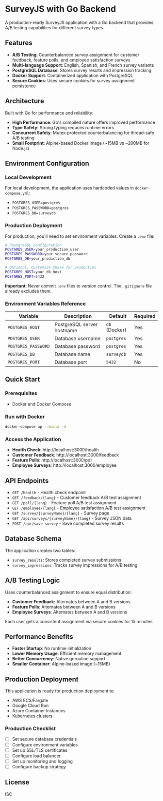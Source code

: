 # SurveyJS with Go Backend

A production-ready SurveyJS application with a Go backend that provides A/B testing capabilities for different survey types.

## Features

- **A/B Testing**: Counterbalanced survey assignment for customer feedback, feature polls, and employee satisfaction surveys
- **Multi-language Support**: English, Spanish, and French survey variants
- **PostgreSQL Database**: Stores survey results and impression tracking
- **Docker Support**: Containerized application with PostgreSQL
- **Secure Cookies**: Uses secure cookies for survey assignment persistence

## Architecture

Built with Go for performance and reliability:

- **High Performance**: Go's compiled nature offers improved performance
- **Type Safety**: Strong typing reduces runtime errors
- **Concurrent Safety**: Mutex-protected counterbalancing for thread-safe A/B testing
- **Small Footprint**: Alpine-based Docker image (~15MB vs ~200MB for Node.js)

## Environment Configuration

### Local Development
For local development, the application uses hardcoded values in `docker-compose.yml`:
- `POSTGRES_USER=postgres`
- `POSTGRES_PASSWORD=postgres`
- `POSTGRES_DB=surveydb`

### Production Deployment
For production, you'll need to set environment variables. Create a `.env` file:

```bash
# PostgreSQL Configuration
POSTGRES_USER=your_production_user
POSTGRES_PASSWORD=your_secure_password
POSTGRES_DB=your_production_db

# Optional: Customize these for production
POSTGRES_HOST=your_db_host
POSTGRES_PORT=5432
```

**Important**: Never commit `.env` files to version control. The `.gitignore` file already excludes them.

### Environment Variables Reference

| Variable | Description | Default | Required |
|----------|-------------|---------|----------|
| `POSTGRES_HOST` | PostgreSQL server hostname | `db` (Docker) | Yes |
| `POSTGRES_USER` | Database username | `postgres` | Yes |
| `POSTGRES_PASSWORD` | Database password | `postgres` | Yes |
| `POSTGRES_DB` | Database name | `surveydb` | Yes |
| `POSTGRES_PORT` | Database port | `5432` | No |

## Quick Start

### Prerequisites
- Docker and Docker Compose

### Run with Docker
```bash
docker-compose up --build -d
```

### Access the Application
- **Health Check**: http://localhost:3000/health
- **Customer Feedback**: http://localhost:3000/feedback
- **Feature Polls**: http://localhost:3000/poll
- **Employee Surveys**: http://localhost:3000/employee

## API Endpoints

- `GET /health` - Health check endpoint
- `GET /feedback/{lang}` - Customer feedback A/B test assignment
- `GET /poll/{lang}` - Feature poll A/B test assignment  
- `GET /employee/{lang}` - Employee satisfaction A/B test assignment
- `GET /survey/{surveyName}/{lang}` - Survey page
- `GET /api/surveys/{surveyName}/{lang}` - Survey JSON data
- `POST /api/save-survey` - Save completed survey results

## Database Schema

The application creates two tables:

- `survey_results`: Stores completed survey submissions
- `survey_impressions`: Tracks survey impressions for A/B testing

## A/B Testing Logic

Uses counterbalanced assignment to ensure equal distribution:

- **Customer Feedback**: Alternates between A and B versions
- **Feature Polls**: Alternates between A and B versions  
- **Employee Surveys**: Alternates between A and B versions

Each user gets a consistent assignment via secure cookies for 15 minutes.

## Performance Benefits

- **Faster Startup**: No runtime initialization
- **Lower Memory Usage**: Efficient memory management
- **Better Concurrency**: Native goroutine support
- **Smaller Container**: Alpine-based image (~15MB)

## Production Deployment

This application is ready for production deployment to:
- AWS ECS/Fargate
- Google Cloud Run
- Azure Container Instances
- Kubernetes clusters

### Production Checklist
- [ ] Set secure database credentials
- [ ] Configure environment variables
- [ ] Set up SSL/TLS certificates
- [ ] Configure load balancer
- [ ] Set up monitoring and logging
- [ ] Configure backup strategy

## License

ISC


